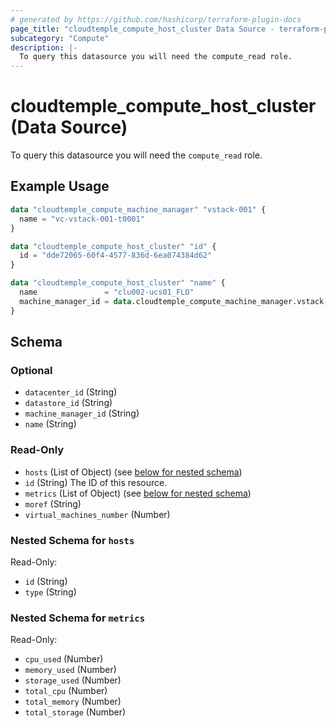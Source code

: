 ```yaml
---
# generated by https://github.com/hashicorp/terraform-plugin-docs
page_title: "cloudtemple_compute_host_cluster Data Source - terraform-provider-cloudtemple"
subcategory: "Compute"
description: |-
  To query this datasource you will need the compute_read role.
---
```


# cloudtemple_compute_host_cluster (Data Source)

To query this datasource you will need the `compute_read` role.

## Example Usage

```terraform
data "cloudtemple_compute_machine_manager" "vstack-001" {
  name = "vc-vstack-001-t0001"
}

data "cloudtemple_compute_host_cluster" "id" {
  id = "dde72065-60f4-4577-836d-6ea074384d62"
}

data "cloudtemple_compute_host_cluster" "name" {
  name               = "clu002-ucs01_FLO"
  machine_manager_id = data.cloudtemple_compute_machine_manager.vstack-001.id
}
```

<!-- schema generated by tfplugindocs -->
## Schema

### Optional

- `datacenter_id` (String)
- `datastore_id` (String)
- `machine_manager_id` (String)
- `name` (String)

### Read-Only

- `hosts` (List of Object) (see [below for nested schema](#nestedatt--hosts))
- `id` (String) The ID of this resource.
- `metrics` (List of Object) (see [below for nested schema](#nestedatt--metrics))
- `moref` (String)
- `virtual_machines_number` (Number)

<a id="nestedatt--hosts"></a>
### Nested Schema for `hosts`

Read-Only:

- `id` (String)
- `type` (String)


<a id="nestedatt--metrics"></a>
### Nested Schema for `metrics`

Read-Only:

- `cpu_used` (Number)
- `memory_used` (Number)
- `storage_used` (Number)
- `total_cpu` (Number)
- `total_memory` (Number)
- `total_storage` (Number)


